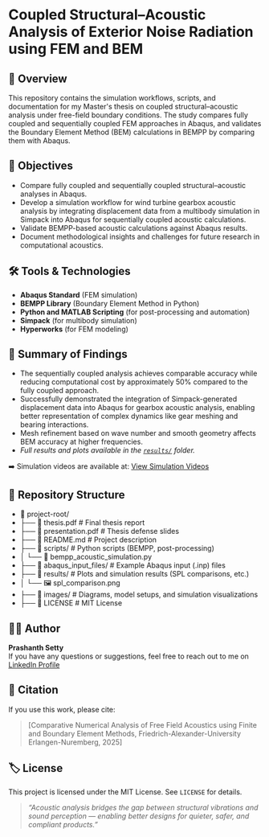 # Coupled Structural–Acoustic Analysis of Exterior Noise Radiation using FEM and BEM

## 📌 Overview
This repository contains the simulation workflows, scripts, and documentation for my Master's thesis on coupled structural–acoustic analysis under free-field boundary conditions. The study compares fully coupled and sequentially coupled FEM approaches in Abaqus, and validates the Boundary Element Method (BEM) calculations in BEMPP by comparing them with Abaqus.

## 🎯 Objectives
- Compare fully coupled and sequentially coupled structural–acoustic analyses in Abaqus.
- Develop a simulation workflow for wind turbine gearbox acoustic analysis by integrating displacement data from a multibody simulation in Simpack into Abaqus for 
  sequentially coupled acoustic calculations.
- Validate BEMPP-based acoustic calculations against Abaqus results.
- Document methodological insights and challenges for future research in computational acoustics.

## 🛠️ Tools & Technologies
- **Abaqus Standard** (FEM simulation)
- **BEMPP Library** (Boundary Element Method in Python)
- **Python and MATLAB Scripting** (for post-processing and automation)
- **Simpack** (for multibody simulation)
- **Hyperworks** (for FEM modeling)

## 📖 Summary of Findings
- The sequentially coupled analysis achieves comparable accuracy while reducing computational cost by approximately 50% compared to the fully coupled approach.
- Successfully demonstrated the integration of Simpack-generated displacement data into Abaqus for gearbox acoustic analysis, enabling better representation of 
  complex dynamics like gear meshing and bearing interactions.
- Mesh refinement based on wave number and smooth geometry affects BEM accuracy at higher frequencies.
-  *Full results and plots available in the [`results/`](./results/) folder.*
  
➡️ Simulation videos are available at:  [View Simulation Videos](https://psetty97.github.io/Coupled-Structural-Acoustic-Simulation/)

## 📂 Repository Structure

- 📁 project-root/
- ├── 📄 thesis.pdf               # Final thesis report
- ├── 📄 presentation.pdf         # Thesis defense slides
- ├── 📄 README.md                # Project description
- ├── 📂 scripts/                 # Python scripts (BEMPP, post-processing)
- │   └── 🐍 bempp_acoustic_simulation.py
- ├── 📂 abaqus_input_files/      # Example Abaqus input (.inp) files
- ├── 📂 results/                 # Plots and simulation results (SPL comparisons, etc.)
- │   └── 🖼️ spl_comparison.png
- ├── 📂 images/                  # Diagrams, model setups, and simulation visualizations
- ├── 📄 LICENSE                  # MIT License


## 👩‍💻 Author
**Prashanth Setty**  
If you have any questions or suggestions, feel free to reach out to me on [LinkedIn Profile](https://www.linkedin.com/in/prashanth-setty)  

## 📎 Citation
If you use this work, please cite:
> [Comparative Numerical Analysis of Free Field Acoustics using Finite and Boundary Element Methods, Friedrich-Alexander-University Erlangen-Nuremberg, 2025]

## 🏷️ License
This project is licensed under the MIT License. See `LICENSE` for details.

> _“Acoustic analysis bridges the gap between structural vibrations and sound perception — enabling better designs for quieter, safer, and compliant products.”_
